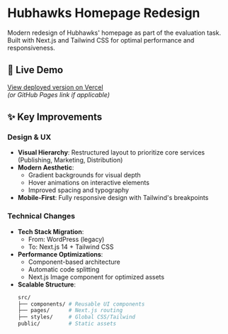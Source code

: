# Hubhawks Homepage Redesign

Modern redesign of Hubhawks' homepage as part of the evaluation task. Built with Next.js and Tailwind CSS for optimal performance and responsiveness.

## 🚀 Live Demo
[View deployed version on Vercel](https://hubhawks-homepage.vercel.app)  
*(or GitHub Pages link if applicable)*

## ✨ Key Improvements

### Design & UX
- **Visual Hierarchy**: Restructured layout to prioritize core services (Publishing, Marketing, Distribution)
- **Modern Aesthetic**: 
  - Gradient backgrounds for visual depth
  - Hover animations on interactive elements
  - Improved spacing and typography
- **Mobile-First**: Fully responsive design with Tailwind's breakpoints

### Technical Changes
- **Tech Stack Migration**:
  - From: WordPress (legacy)
  - To: Next.js 14 + Tailwind CSS
- **Performance Optimizations**:
  - Component-based architecture
  - Automatic code splitting
  - Next.js Image component for optimized assets
- **Scalable Structure**:
  ```bash
  src/
  ├── components/ # Reusable UI components
  ├── pages/      # Next.js routing
  ├── styles/     # Global CSS/Tailwind
  public/         # Static assets